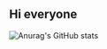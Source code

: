 ## Hi everyone
![Anurag's GitHub stats](https://github-readme-stats.vercel.app/api?username=networs&show_icons=true&theme=dracula)
